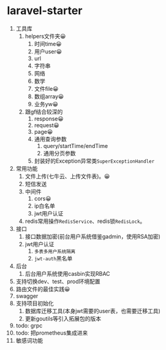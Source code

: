 # laravel-starter

1. 工具库
    1. helpers文件夹😀
        1. 时间time😀
        2. 用户user😀
        3. url
        4. 字符串
        5. 网络
        6. 数学
        7. 文件file😀
        8. 数组array😀
        9. 业务yw😀
    2. 跟gf结合较深的
        1. response😀
        2. request😀
        3. page😀
        4. 通用查询参数
            1. query/startTime/endTime
            2. 通用分页参数
        5. 封装好的Exception异常类`SuperExceptionHandler`
2. 常用功能
    1. 文件上传(七牛云、上传文件表)。😀
    2. 短信发送
    3. 中间件
        1. cors😀
        2. ip白名单
        3. jwt用户认证
    4. redis常用操作`RedisService`、redis锁`RedisLock`。
3. 接口
    1. 接口数据加密(前台用户系统借鉴gadmin，使用RSA加密)
    2. jwt用户认证
        1. `多表多用户系统隔离`
        2. `jwt-auth`黑名单
4. 后台
    1. 后台用户系统使用casbin实现RBAC
5. 支持切换dev、test、prod环境配置
6. 路由文件的最佳实践😀
7. swagger
8. 支持项目初始化
    1. 数据库迁移工具(本身jwt需要的user表，也需要迁移工具)
    2. 更新goutils等引入拓展包的版本
9. todo: grpc
10. todo: 把prometheus集成进来
11. 敏感词功能

